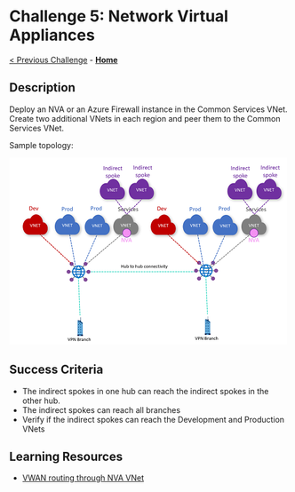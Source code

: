 # Challenge 5: Network Virtual Appliances

[< Previous Challenge](./04-secured_hub.md) - **[Home](../README.md)**

## Description

Deploy an NVA or an Azure Firewall instance in the Common Services VNet. Create two additional VNets in each region and peer them to the Common Services VNet.

Sample topology:

![topology](./Images/vwan04.png)

## Success Criteria

- The indirect spokes in one hub can reach the indirect spokes in the other hub.
- The indirect spokes can reach all branches
- Verify if the indirect spokes can reach the Development and Production VNets

## Learning Resources

- [VWAN routing through NVA VNet](https://docs.microsoft.com/azure/virtual-wan/scenario-route-through-nva)